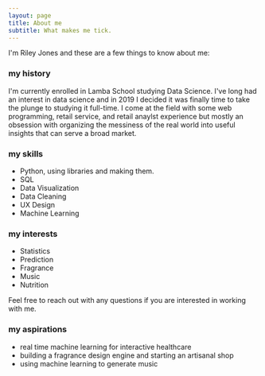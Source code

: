 ```yaml
---
layout: page
title: About me
subtitle: What makes me tick. 
---
```


I'm Riley Jones and these are a few things to know about me:

### my history

I'm currently enrolled in Lamba School studying Data Science. 
I've long had an interest in data science and in 2019 I decided it was finally time to take the plunge to studying it full-time. 
I come at the field with some web programming, retail service, and retail anaylst experience but mostly an obsession with organizing the messiness of the real world into useful insights that can serve a broad market. 

### my skills

- Python, using libraries and making them. 
- SQL 
- Data Visualization
- Data Cleaning 
- UX Design
- Machine Learning 

### my interests

- Statistics
- Prediction
- Fragrance
- Music 
- Nutrition

Feel free to reach out with any questions if you are interested in working with me. 

### my aspirations

- real time machine learning for interactive healthcare 
- building a fragrance design engine and starting an artisanal shop
- using machine learning to generate music 